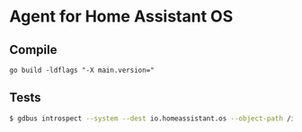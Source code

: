 # Agent for Home Assistant OS

## Compile

```
go build -ldflags "-X main.version="
```


## Tests

```sh
$ gdbus introspect --system --dest io.homeassistant.os --object-path /io/homeassistant/os
```
